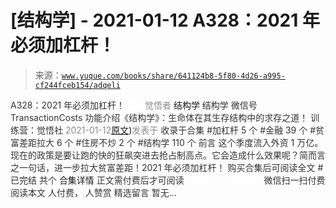 # [结构学] - 2021-01-12 A328：2021 年必须加杠杆！

> 来源：[`www.yuque.com/books/share/641124b8-5f80-4d26-a995-cf244fceb154/adqeli`](https://www.yuque.com/books/share/641124b8-5f80-4d26-a995-cf244fceb154/adqeli)

<ne-p id="520f42f3293818f927861ebbd5b15da4_p_0" data-lake-id="520f42f3293818f927861ebbd5b15da4_p_0"><ne-text id="ucb1cc20f" style="color: rgb(51, 51, 51);">A328：2021 年必须加杠杆！</ne-text></ne-p> <ne-p id="3f64d6940e9d4d7a7425055d12201ade" data-lake-id="3f64d6940e9d4d7a7425055d12201ade"><ne-text id="uc5230818" ne-fontsize="12" style="color: rgb(255, 255, 255);">原创</ne-text><ne-text id="ua43640c0" style="color: rgb(140, 140, 140);">觉悟者</ne-text> <ne-text id="u3cec6c08" ne-fontsize="14">结构学</ne-text></ne-p> <ne-p id="49833b5d56dcb34c74cd2be19982ee19" data-lake-id="49833b5d56dcb34c74cd2be19982ee19"><ne-text id="u5c7a5d36" ne-fontsize="14" ne-bold="true" style="color: rgb(51, 51, 51);">结构学</ne-text></ne-p> <ne-p id="7fe4a0c8b5e472f50b57322d7da19fab" data-lake-id="7fe4a0c8b5e472f50b57322d7da19fab"><ne-text id="u4b27588e" ne-fontsize="14" style="color: rgb(51, 51, 51);">微信号</ne-text><ne-text id="u9a1a9026" ne-fontsize="14" style="color: rgb(51, 51, 51);">TransactionCosts</ne-text></ne-p> <ne-p id="1e95d623335f8459be244a3043e7d4c4" data-lake-id="1e95d623335f8459be244a3043e7d4c4"><ne-text id="u314097cd" ne-fontsize="14" style="color: rgb(51, 51, 51);">功能介绍</ne-text><ne-text id="uad7111d1" ne-fontsize="14" style="color: rgb(51, 51, 51);">《结构学》：生命体在其生存结构中的求存之道！ 训练营：觉悟社</ne-text></ne-p> <ne-p id="883174b8154cebd2783fc796d8b6dcb2" data-lake-id="883174b8154cebd2783fc796d8b6dcb2"><ne-text id="u5f0e9730" style="color: rgb(140, 140, 140);">2021-01-12</ne-text>[<ne-text id="u5ca7386b" ne-fontsize="14">原文</ne-text>](https://mp.weixin.qq.com/s?__biz=MzIzMDYwOTM0Mg==&mid=2247485087&idx=1&sn=24d72f6a71bddb8954a03be5db246538&chksm=e8b19e4edfc617587a8ae645885a89ab8c3c6f67730a026d9c7c9a94ab3051ca480302147fc0#rd))<ne-text id="uf73ea7f6" ne-fontsize="14" style="color: rgb(140, 140, 140);">发表于</ne-text></ne-p> <ne-p id="f2208c3606db7880ca71eac0222b885f" data-lake-id="f2208c3606db7880ca71eac0222b885f"><ne-text id="u8bdc530a" style="color: rgb(51, 51, 51);">收录于合集</ne-text></ne-p> <ne-p id="d3bff0b81534dd2df72512c7a63a0e23" data-lake-id="d3bff0b81534dd2df72512c7a63a0e23"><ne-text id="ue3c38c04" style="color: rgb(51, 51, 51);">#加杠杆 5 个</ne-text></ne-p> <ne-p id="6a2089e096194fd8da09c9a31d8ea629" data-lake-id="6a2089e096194fd8da09c9a31d8ea629"><ne-text id="u1576cddf" style="color: rgb(51, 51, 51);">#金融 39 个</ne-text></ne-p> <ne-p id="81259f0cfd04fe632b06ba95aaaa0fb2" data-lake-id="81259f0cfd04fe632b06ba95aaaa0fb2"><ne-text id="uaa023685" style="color: rgb(51, 51, 51);">#贫富差距拉大 6 个</ne-text></ne-p> <ne-p id="f36b19c102c21fc94e0b8f2010bea319" data-lake-id="f36b19c102c21fc94e0b8f2010bea319"><ne-text id="u437edf94" style="color: rgb(51, 51, 51);">#住房不炒 2 个</ne-text></ne-p> <ne-p id="83b751e278c5e540ce08519e7b31fbcf" data-lake-id="83b751e278c5e540ce08519e7b31fbcf"><ne-text id="u2a62ce17" style="color: rgb(51, 51, 51);">#结构学 110 个</ne-text></ne-p> <ne-p id="6c75651e459efceab51c2898f5722bdc" data-lake-id="6c75651e459efceab51c2898f5722bdc"><ne-text id="ud04ac11c" style="color: rgb(51, 51, 51);">前言</ne-text></ne-p> <ne-p id="39ffacd881e54cfc6f1b86de2cb49379" data-lake-id="39ffacd881e54cfc6f1b86de2cb49379"><ne-text id="u22cc1ca4" style="color: rgb(51, 51, 51);">这个季度流入外资 1 万亿。现在的政策是要让跑的快的狂飙突进去抢占制高点。它会造成什么效果呢？简而言之一句话，进一步拉大贫富差距！2021 年必须加杠杆！</ne-text></ne-p> <ne-p id="8133b0779fd339d56a0f7fa6c913a24a" data-lake-id="8133b0779fd339d56a0f7fa6c913a24a" ne-alignment="center"><ne-text id="u54c9d0da" style="color: rgb(51, 51, 51);">购买合集后可阅读全文</ne-text></ne-p> <ne-p id="61caf7a79defd3726b5b48e3d9fbb434" data-lake-id="61caf7a79defd3726b5b48e3d9fbb434" ne-alignment="center"><ne-text id="u6f0d9f84" style="color: rgb(51, 51, 51);">#</ne-text></ne-p> <ne-p id="76b919b1ab08f40bed2b8e61dcd60d00" data-lake-id="76b919b1ab08f40bed2b8e61dcd60d00" ne-alignment="center"><ne-text id="u07b8ab76" style="color: rgb(51, 51, 51);">已完结 共个</ne-text></ne-p> <ne-p id="772f8a4cd265aa0e07214ecb2b6d12ad" data-lake-id="772f8a4cd265aa0e07214ecb2b6d12ad" ne-alignment="center"><ne-text id="u4d3658c5" ne-fontsize="16">合集详情</ne-text></ne-p> <ne-p id="6a708a5553db47df56f20779dff5e3d6" data-lake-id="6a708a5553db47df56f20779dff5e3d6" ne-alignment="center"><ne-text id="u9af14cbb" style="color: rgb(51, 51, 51);">正文需付费后才可阅读</ne-text></ne-p> <ne-p id="1ca8c008e6c27384f3c1f4f7279ce900" data-lake-id="1ca8c008e6c27384f3c1f4f7279ce900" ne-alignment="center"><ne-text id="uf38aca23" style="color: rgb(255, 255, 255);">加载中</ne-text></ne-p> <ne-p id="0ac298edd86e0afb3889112ef803aa88" data-lake-id="0ac298edd86e0afb3889112ef803aa88" ne-alignment="center"><ne-text id="ue821608a" style="color: rgb(255, 255, 255);"> 微信豆购买</ne-text></ne-p> <ne-p id="432e9055cdf133cebf340fb95ef08fb0" data-lake-id="432e9055cdf133cebf340fb95ef08fb0" ne-alignment="center"><ne-text id="u4abd5e46" style="color: rgb(51, 51, 51);">微信扫一扫付费阅读本文</ne-text></ne-p> <ne-p id="e598bdbeaaf42a6b33f418a744e43dbd" data-lake-id="e598bdbeaaf42a6b33f418a744e43dbd" ne-alignment="center"><ne-text id="u67ef1963" ne-fontsize="13" style="color: rgb(51, 51, 51);">人付费， 人赞赏</ne-text></ne-p> <ne-h3 id="yLCSM" data-lake-id="yLCSM"><ne-heading-ext><ne-heading-anchor></ne-heading-anchor><ne-heading-fold></ne-heading-fold></ne-heading-ext><ne-heading-content><ne-text id="ua8e66b4e" ne-fontsize="16" style="color: rgb(51, 51, 51);">精选留言</ne-text></ne-heading-content></ne-h3> <ne-p id="4575f4e43143e704df91f03e8be67d82" data-lake-id="4575f4e43143e704df91f03e8be67d82"><ne-text id="u07a79829" style="color: rgb(51, 51, 51);">暂无...</ne-text></ne-p>